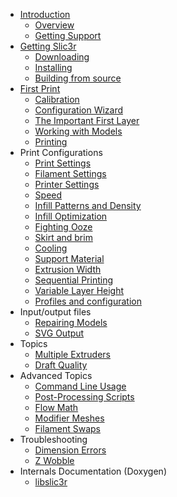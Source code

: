 <div id="manual-toc">

* [Introduction](/intro/overview)
    * [Overview](/intro/overview)
    * [Getting Support](/intro/getting-support)
* [Getting Slic3r](/getting-slic3r/getting-slic3r)
    * [Downloading](/getting-slic3r/getting-slic3r#downloading)
    * [Installing](/getting-slic3r/getting-slic3r#installing)
    * [Building from source](/getting-slic3r/getting-slic3r#building-from-source)
* [First Print](/first-print/calibration)
    * [Calibration](/first-print/calibration)
    * [Configuration Wizard](/first-print/configuration-wizard)
    * [The Important First Layer](/first-print/first-layer)
    * [Working with Models](/first-print/working-with-models)
    * [Printing](/first-print/printing)
* Print Configurations
    * [Print Settings](/expert-mode/print-settings)
    * [Filament Settings](/expert-mode/filament-settings)
    * [Printer Settings](/expert-mode/printer-settings)
    * [Speed](/expert-mode/print-settings#speed)
    * [Infill Patterns and Density](/expert-mode/print-settings#infill-patterns)
    * [Infill Optimization](/expert-mode/print-settings#infill-optimization)
    * [Fighting Ooze](/expert-mode/fighting-ooze)
    * [Skirt and brim](/expert-mode/print-settings#skirt)
    * [Cooling](/expert-mode/cooling)
    * [Support Material](/expert-mode/print-settings#support-material)
    * [Extrusion Width](/expert-mode/print-settings#extrusion-width)
    * [Sequential Printing](/advanced/sequential-printing)
    * [Variable Layer Height](/expert-mode/variable-layer-height)
    * [Profiles and configuration](/configuration-organization/configuration-organization)
* Input/output files
    * [Repairing Models](/advanced/repairing-models)
    * [SVG Output](/advanced/svg-output)
* Topics
    * [Multiple Extruders](/expert-mode/multiple-extruders)
    * [Draft Quality](/topics/draft-quality)
* Advanced Topics
    * [Command Line Usage](/advanced/command-line)
    * [Post-Processing Scripts](/advanced/post-processing)
    * [Flow Math](/advanced/flow-math)
    * [Modifier Meshes](/advanced/modifier-mesh)
    * [Filament Swaps](/advanced/filament-swaps)
* Troubleshooting
    * [Dimension Errors](/troubleshooting/dimension-errors)
    * [Z Wobble](/troubleshooting/troubleshooting#z-wobble)
* Internals Documentation (Doxygen)
    * [libslic3r](/libslic3r-doc)
</div>
